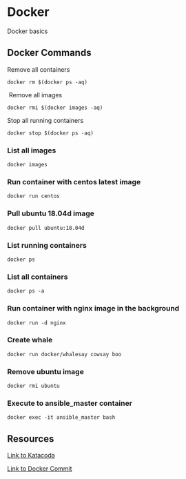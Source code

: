 # Docker
Docker basics

## Docker Commands

Remove all containers
```
docker rm $(docker ps -aq)
```
​
Remove all images
```
docker rmi $(docker images -aq)
```

Stop all running containers
```
docker stop $(docker ps -aq)
```
### List all images
```
docker images
```
### Run container with centos latest image
```
docker run centos
```
### Pull ubuntu 18.04d image 
```
docker pull ubuntu:18.04d
```
### List running containers
```
docker ps
```
### List all containers
```
docker ps -a
```
### Run container with nginx image in the background
```
docker run -d nginx
```
### Create whale
```
docker run docker/whalesay cowsay boo  
```
### Remove ubuntu image
```
docker rmi ubuntu 
```
### Execute to ansible_master container
```
docker exec -it ansible_master bash
```
## Resources

[Link to Katacoda](https://katacoda.com/courses/docker/deploying-first-container)

[Link to Docker Commit](https://docs.docker.com/engine/reference/commandline/commit/)